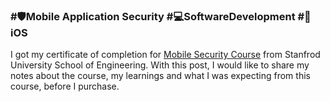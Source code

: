 ### #🛡️Mobile Application Security #💻SoftwareDevelopment #📱iOS 
I got my certificate of completion for [Mobile Security Course](https://online.stanford.edu/courses/xacs215-mobile-security) from Stanfrod University School of Engineering. 
With this post, I would like to share my notes about the course, my learnings and what I was expecting from this course, before I purchase.



